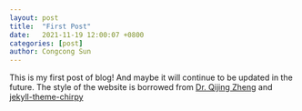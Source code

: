 ```yaml
---
layout: post
title:  "First Post"
date:   2021-11-19 12:00:07 +0800
categories: [post]
author: Congcong Sun
---
```

This is my first post of blog!
And maybe it will continue to be updated in the future. 
The style of the website is borrowed from [Dr. Qijing Zheng](http://staff.ustc.edu.cn/~zqj/) and [jekyll-theme-chirpy](https://github.com/cotes2020/jekyll-theme-chirpy)